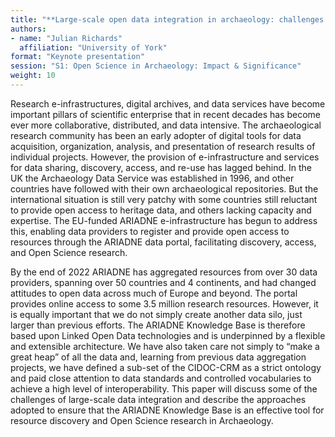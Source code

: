 ```yaml
---
title: "**Large-scale open data integration in archaeology: challenges and prospects**"
authors:
- name: "Julian Richards"
  affiliation: "University of York"
format: "Keynote presentation"
session: "S1: Open Science in Archaeology: Impact & Significance"
weight: 10
---
```


Research e-infrastructures, digital archives, and data services have become important pillars of scientific enterprise that in recent decades has become ever more collaborative, distributed, and data intensive. The archaeological research community has been an early adopter of digital tools for data acquisition, organization, analysis, and presentation of research results of individual projects. However, the provision of e-infrastructure and services for data sharing, discovery, access, and re-use has lagged behind. In the UK the Archaeology Data Service was established in 1996, and other countries have followed with their own archaeological repositories. But the international situation is still very patchy with some countries still reluctant to provide open access to heritage data, and others lacking capacity and expertise. The EU-funded ARIADNE e-infrastructure has begun to address this, enabling data providers to register and provide open access to resources through the ARIADNE data portal, facilitating discovery, access, and Open Science research.

By the end of 2022 ARIADNE has aggregated resources from over 30 data providers, spanning over 50 countries and 4 continents, and had changed attitudes to open data across much of Europe and beyond. The portal provides online access to some 3.5 million research resources. However, it is equally important that we do not simply create another data silo, just larger than previous efforts. The ARIADNE Knowledge Base is therefore based upon Linked Open Data technologies and is underpinned by a flexible and extensible architecture. We have also taken care not simply to “make a great heap” of all the data and, learning from previous data aggregation projects, we have defined a sub-set of the CIDOC-CRM as a strict ontology and paid close attention to data standards and controlled vocabularies to achieve a high level of interoperability. This paper will discuss some of the challenges of large-scale data integration and describe the approaches adopted to ensure that the ARIADNE Knowledge Base is an effective tool for resource discovery and Open Science research in Archaeology.

